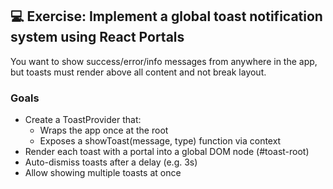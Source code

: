 ## 💻 Exercise: Implement a global toast notification system using React Portals

You want to show success/error/info messages from anywhere in the app, but toasts must render above all content and not break layout.

### Goals

- Create a ToastProvider that:
    - Wraps the app once at the root
    - Exposes a showToast(message, type) function via context
- Render each toast with a portal into a global DOM node (#toast-root)
- Auto-dismiss toasts after a delay (e.g. 3s)
- Allow showing multiple toasts at once

